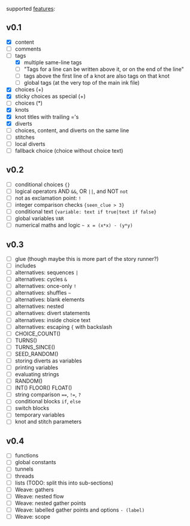 supported [features](https://github.com/inkle/ink/blob/master/Documentation/WritingWithInk.md):

## v0.1

- [x] content
- [ ] comments
- [ ] tags
  - [x] multiple same-line tags
  - [ ] "Tags for a line can be written above it, or on the end of the line"
  - [ ] tags above the first line of a knot are also tags on that knot
  - [ ] global tags (at the very top of the main ink file)
- [x] choices (+)
- [x] sticky choices as special (+)
- [ ] choices (*)
- [x] knots
- [x] knot titles with trailing ='s
- [x] diverts
- [ ] choices, content, and diverts on the same line
- [ ] stitches
- [ ] local diverts
- [ ] fallback choice (choice without choice text)

## v0.2
- [ ] conditional choices `{}`
- [ ] logical operators AND `&&`, OR `||`, and NOT `not`
- [ ] not as exclamation point: `!`
- [ ] integer comparison checks `{seen_clue > 3}`
- [ ] conditional text `{variable: text if true|text if false}`
- [ ] global variables `VAR`
- [ ] numerical maths and logic `~ x = (x*x) - (y*y)`

## v0.3
- [ ] glue (though maybe this is more part of the story runner?)
- [ ] includes
- [ ] alternatives: sequences `|`
- [ ] alternatives: cycles `&`
- [ ] alternatives: once-only `!`
- [ ] alternatives: shuffles `~`
- [ ] alternatives: blank elements
- [ ] alternatives: nested
- [ ] alternatives: divert statements
- [ ] alternatives: inside choice text
- [ ] alternatives: escaping `{` with backslash
- [ ] CHOICE_COUNT()
- [ ] TURNS()
- [ ] TURNS_SINCE()
- [ ] SEED_RANDOM()
- [ ] storing diverts as variables
- [ ] printing variables
- [ ] evaluating strings
- [ ] RANDOM()
- [ ] INT() FLOOR() FLOAT()
- [ ] string comparison `==`, `!=`, `?`
- [ ] conditional blocks `if`, `else`
- [ ] switch blocks
- [ ] temporary variables
- [ ] knot and stitch parameters

## v0.4

- [ ] functions
- [ ] global constants
- [ ] tunnels
- [ ] threads
- [ ] lists (TODO: split this into sub-sections)
- [ ] Weave: gathers
- [ ] Weave: nested flow
- [ ] Weave: nested gather points
- [ ] Weave: labelled gather points and options `- (label)`
- [ ] Weave: scope
